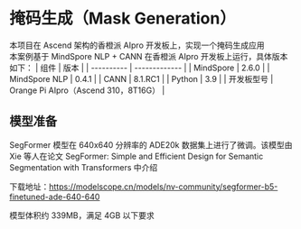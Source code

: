 # 掩码生成（Mask Generation）
本项目在 Ascend 架构的香橙派 AIpro 开发板上，实现一个掩码生成应用  
本案例基于 MindSpore NLP + CANN 在香橙派 AIpro 开发板上运行，具体版本如下：
| 组件       | 版本          |
| ---------- | ------------- |
| MindSpore  | 2.6.0         |
| MindSpore NLP    | 0.4.1         |
| CANN       | 8.1.RC1   |
| Python     | 3.9           |
| 开发板型号 | Orange Pi AIpro（Ascend 310，8T16G） |
## 模型准备
SegFormer 模型在 640x640 分辨率的 ADE20k 数据集上进行了微调。该模型由 Xie 等人在论文 SegFormer: Simple and Efficient Design for Semantic Segmentation with Transformers 中介绍  

下载地址：https://modelscope.cn/models/nv-community/segformer-b5-finetuned-ade-640-640  

模型体积约 339MB，满足 4GB 以下要求